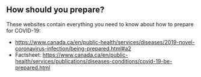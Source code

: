 ## How should you prepare?

These websites contain everything you need to know about how to prepare for COVID-19:

- https://www.canada.ca/en/public-health/services/diseases/2019-novel-coronavirus-infection/being-prepared.html#a2
- Factsheet: https://www.canada.ca/en/public-health/services/publications/diseases-conditions/covid-19-be-prepared.html
